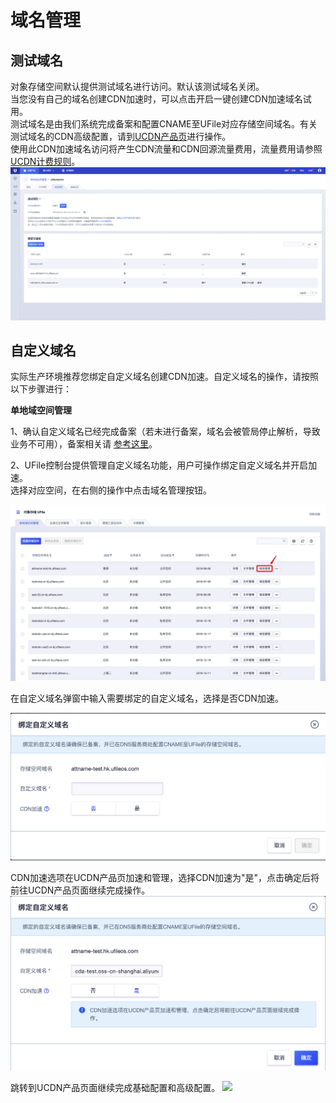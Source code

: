 

# 域名管理

## 测试域名

对象存储空间默认提供测试域名进行访问。默认该测试域名关闭。  
当您没有自己的域名创建CDN加速时，可以点击开启一键创建CDN加速域名试用。  
测试域名是由我们系统完成备案和配置CNAME至UFile对应存储空间域名。有关测试域名的CDN高级配置，请到[UCDN产品页](https://console.ucloud.cn/ucdn/ucdndomainmanage)进行操作。  
使用此CDN加速域名访问将产生CDN流量和CDN回源流量费用，流量费用请参照[UCDN计费规则](https://docs.ucloud.cn/cdn/ucdn/charge)。  
![](/images/guide/测试域名v4.png)

## 自定义域名

实际生产环境推荐您绑定自定义域名创建CDN加速。自定义域名的操作，请按照以下步骤进行：

**单地域空间管理**

1、确认自定义域名已经完成备案（若未进行备案，域名会被管局停止解析，导致业务不可用），备案相关请
[参考这里](https://beian.ucloud.cn)。

2、UFile控制台提供管理自定义域名功能，用户可操作绑定自定义域名并开启加速。  
选择对应空间，在右侧的操作中点击域名管理按钮。

![](/images/guide/点击域名管理v4.png)

在自定义域名弹窗中输入需要绑定的自定义域名，选择是否CDN加速。

![](/images/guide/绑定自定义域名弹窗v4.png)

CDN加速选项在UCDN产品页加速和管理，选择CDN加速为"是"，点击确定后将前往UCDN产品页面继续完成操作。
![](/images/guide/绑定加速域名v4.png)

跳转到UCDN产品页面继续完成基础配置和高级配置。 ![](/storage_cdn/ufile/guide/跳转到cdn创建界面v4.png)
